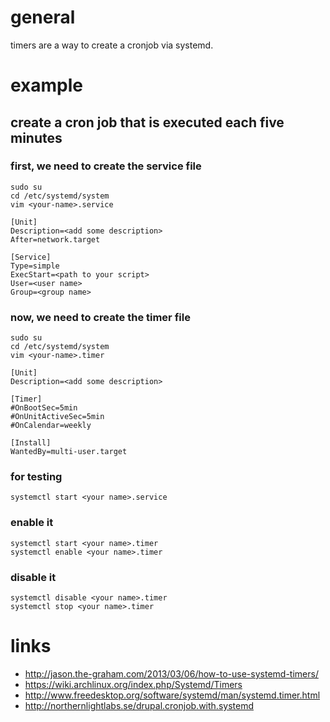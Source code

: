 # general

timers are a way to create a cronjob via systemd.

# example

## create a cron job that is executed each five minutes

### first, we need to create the service file

```
sudo su
cd /etc/systemd/system
vim <your-name>.service

[Unit]
Description=<add some description>
After=network.target

[Service]
Type=simple
ExecStart=<path to your script>
User=<user name>
Group=<group name>
```

### now, we need to create the timer file

```
sudo su
cd /etc/systemd/system
vim <your-name>.timer

[Unit]
Description=<add some description>

[Timer]
#OnBootSec=5min
#OnUnitActiveSec=5min
#OnCalendar=weekly

[Install]
WantedBy=multi-user.target
```

### for testing

```
systemctl start <your name>.service
```

### enable it

```
systemctl start <your name>.timer
systemctl enable <your name>.timer
```

### disable it

```
systemctl disable <your name>.timer
systemctl stop <your name>.timer
```

# links

* http://jason.the-graham.com/2013/03/06/how-to-use-systemd-timers/
* https://wiki.archlinux.org/index.php/Systemd/Timers
* http://www.freedesktop.org/software/systemd/man/systemd.timer.html
* http://northernlightlabs.se/drupal.cronjob.with.systemd
